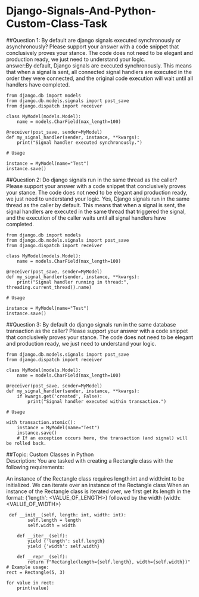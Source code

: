 # Django-Signals-And-Python-Custom-Class-Task

##Question 1: By default are django signals executed synchronously or asynchronously? Please support your answer with a code snippet that conclusively proves your stance. The code does not need to be elegant and production ready, we just need to understand your logic.<br>
answer:By default, Django signals are executed synchronously. This means that when a signal is sent, all connected signal handlers are executed in the order they were connected, and the original code execution will wait until all handlers have completed.

```# models.py
from django.db import models
from django.db.models.signals import post_save
from django.dispatch import receiver

class MyModel(models.Model):
    name = models.CharField(max_length=100)

@receiver(post_save, sender=MyModel)
def my_signal_handler(sender, instance, **kwargs):
    print("Signal handler executed synchronously.")

# Usage

instance = MyModel(name="Test")
instance.save()

```
##Question 2: Do django signals run in the same thread as the caller? Please support your answer with a code snippet that conclusively proves your stance. The code does not need to be elegant and production ready, we just need to understand your logic.
Yes, Django signals run in the same thread as the caller by default. This means that when a signal is sent, the signal handlers are executed in the same thread that triggered the signal, and the execution of the caller waits until all signal handlers have completed.<br>
```import threading
from django.db import models
from django.db.models.signals import post_save
from django.dispatch import receiver

class MyModel(models.Model):
    name = models.CharField(max_length=100)

@receiver(post_save, sender=MyModel)
def my_signal_handler(sender, instance, **kwargs):
    print("Signal handler running in thread:", threading.current_thread().name)

# Usage

instance = MyModel(name="Test")
instance.save()
```

##Question 3: By default do django signals run in the same database transaction as the caller? Please support your answer with a code snippet that conclusively proves your stance. The code does not need to be elegant and production ready, we just need to understand your logic.<br>
```from django.db import models, transaction
from django.db.models.signals import post_save
from django.dispatch import receiver

class MyModel(models.Model):
    name = models.CharField(max_length=100)

@receiver(post_save, sender=MyModel)
def my_signal_handler(sender, instance, **kwargs):
    if kwargs.get('created', False):
        print("Signal handler executed within transaction.")

# Usage

with transaction.atomic():
    instance = MyModel(name="Test")
    instance.save()
    # If an exception occurs here, the transaction (and signal) will be rolled back.
```

##Topic: Custom Classes in Python<br>
Description: You are tasked with creating a Rectangle class with the following requirements:

An instance of the Rectangle class requires length:int and width:int to be initialized.
We can iterate over an instance of the Rectangle class
When an instance of the Rectangle class is iterated over, we first get its length in the format: {'length': <VALUE_OF_LENGTH>} followed by the width {width: <VALUE_OF_WIDTH>}
```
 def __init__(self, length: int, width: int):
        self.length = length
        self.width = width

    def __iter__(self):
        yield {'length': self.length}
        yield {'width': self.width}

    def __repr__(self):
        return f"Rectangle(length={self.length}, width={self.width})"
# Example usage:
rect = Rectangle(5, 3)

for value in rect:
    print(value)
```





